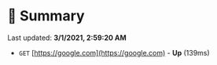 # 📖 Summary
Last updated: **3/1/2021, 2:59:20 AM**

- `GET` [https://google.com](https://google.com) - **Up** (139ms)
